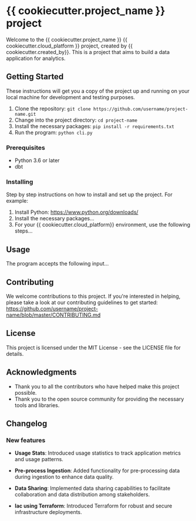 # {{ cookiecutter.project_name }} project

Welcome to the {{ cookiecutter.project_name }} {{ cookiecutter.cloud_platform }} project, created by {{ cookiecutter.created_by}}. 
This is a project that aims to build a data application for analytics.

## Getting Started

These instructions will get you a copy of the project up and running on your local machine for development and testing purposes.

1. Clone the repository: `git clone https://github.com/username/project-name.git`
2. Change into the project directory: `cd project-name`
3. Install the necessary packages: `pip install -r requirements.txt`
4. Run the program: `python cli.py`

### Prerequisites

- Python 3.6 or later
- dbt 

### Installing

Step by step instructions on how to install and set up the project. For example:

1. Install Python: https://www.python.org/downloads/
2. Install the necessary packages...
3. For your {{ cookiecutter.cloud_platform}} environment, use the following steps...

## Usage

The program accepts the following input...

## Contributing

We welcome contributions to this project. If you're interested in helping, please take a look at our contributing guidelines to get started: https://github.com/username/project-name/blob/master/CONTRIBUTING.md

## License

This project is licensed under the MIT License - see the LICENSE file for details.

## Acknowledgments

- Thank you to all the contributors who have helped make this project possible.
- Thank you to the open source community for providing the necessary tools and libraries.

## Changelog

### New features

- **Usage Stats**: Introduced usage statistics to track application metrics and usage patterns.

- **Pre-process Ingestion**: Added functionality for pre-processing data during ingestion to enhance data quality.

- **Data Sharing**: Implemented data sharing capabilities to facilitate collaboration and data distribution among stakeholders.

- **Iac using Terraform**: Introduced Terraform for robust and secure infrastructure deployments.



